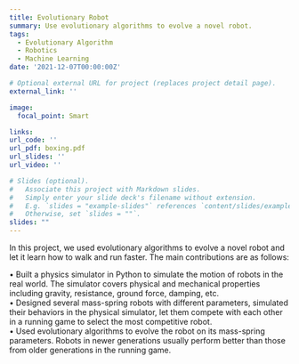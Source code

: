 ```yaml
---
title: Evolutionary Robot
summary: Use evolutionary algorithms to evolve a novel robot.
tags:
  - Evolutionary Algorithm
  - Robotics
  - Machine Learning
date: '2021-12-07T00:00:00Z'

# Optional external URL for project (replaces project detail page).
external_link: ''

image:
  focal_point: Smart

links:
url_code: ''
url_pdf: boxing.pdf
url_slides: ''
url_video: ''

# Slides (optional).
#   Associate this project with Markdown slides.
#   Simply enter your slide deck's filename without extension.
#   E.g. `slides = "example-slides"` references `content/slides/example-slides.md`.
#   Otherwise, set `slides = ""`.
slides: ""
---
```


In this project, we used evolutionary algorithms to evolve a novel robot and let it learn how to walk and run faster. The main contributions are as follows:

• Built a physics simulator in Python to simulate the motion of robots in the real world. The simulator covers physical and mechanical properties including gravity, resistance, ground force, damping, etc. \
• Designed several mass-spring robots with different parameters, simulated their behaviors in the physical simulator, let them compete with each other in a running game to select the most competitive robot. \
• Used evolutionary algorithms to evolve the robot on its mass-spring parameters. Robots in newer generations usually perform better than those from older generations in the running game.
